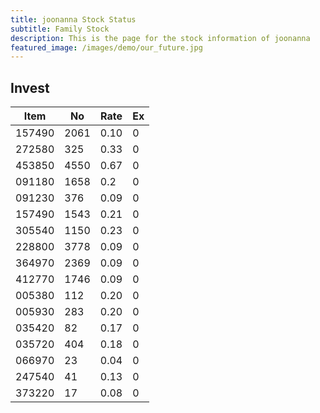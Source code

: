 ```yaml
---
title: joonanna Stock Status
subtitle: Family Stock 
description: This is the page for the stock information of joonanna
featured_image: /images/demo/our_future.jpg
---
```


## Invest

|  Item  | No | Rate | Ex   |
|--------|----|------|------|
| 157490 |2061| 0.10 |    0 | 
| 272580 | 325| 0.33 |    0 |
| 453850 |4550| 0.67 |    0 |
| 091180 |1658| 0.2  |    0 |
| 091230 | 376| 0.09 |    0 | 
| 157490 |1543| 0.21 |    0 | 
| 305540 |1150| 0.23 |    0 | 
| 228800 |3778| 0.09 |    0 |  
| 364970 |2369| 0.09 |    0 |  
| 412770 |1746| 0.09 |    0 | 
| 005380 | 112| 0.20 |    0 | 
| 005930 | 283| 0.20 |    0 | 
| 035420 |  82| 0.17 |    0 | 
| 035720 | 404| 0.18 |    0 | 
| 066970 |  23| 0.04 |    0 | 
| 247540 |  41| 0.13 |    0 | 
| 373220 |  17| 0.08 |    0 | 

